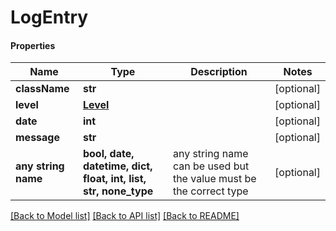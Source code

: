 # LogEntry

#### Properties
Name | Type | Description | Notes
------------ | ------------- | ------------- | -------------
**className** | **str** |  | [optional] 
**level** | [**Level**](Level.md) |  | [optional] 
**date** | **int** |  | [optional] 
**message** | **str** |  | [optional] 
**any string name** | **bool, date, datetime, dict, float, int, list, str, none_type** | any string name can be used but the value must be the correct type | [optional]

[[Back to Model list]](../README.md#documentation-for-models) [[Back to API list]](../README.md#documentation-for-api-endpoints) [[Back to README]](../README.md)

